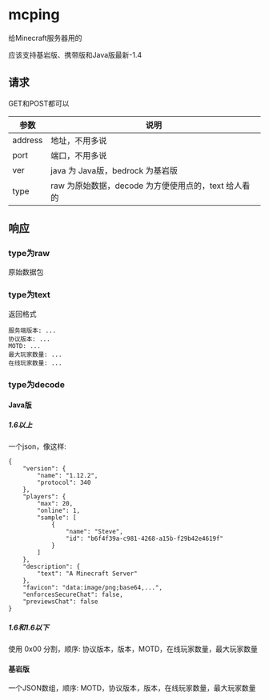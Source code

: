 # mcping
给Minecraft服务器用的

应该支持基岩版、携带版和Java版最新-1.4

## 请求
GET和POST都可以

| 参数 | 说明 |
| --- | ----------- |
| address | 地址，不用多说 |
| port | 端口，不用多说 |
| ver | java 为 Java版，bedrock 为基岩版 |
| type | raw 为原始数据，decode 为方便使用点的，text 给人看的 |

## 响应
### type为raw
原始数据包
### type为text
返回格式
```
服务端版本: ...
协议版本: ...
MOTD: ...
最大玩家数量: ...
在线玩家数量: ...
```
### type为decode
#### Java版
##### 1.6以上
一个json，像这样:
```
{
    "version": {
        "name": "1.12.2",
        "protocol": 340
    },
    "players": {
        "max": 20,
        "online": 1,
        "sample": [
            {
                "name": "Steve",
                "id": "b6f4f39a-c981-4268-a15b-f29b42e4619f"
            }
        ]
    },
    "description": {
        "text": "A Minecraft Server"
    },
    "favicon": "data:image/png;base64,...",
    "enforcesSecureChat": false,
    "previewsChat": false
}
```
##### 1.6和1.6以下
使用 0x00 分割，顺序:
协议版本，版本，MOTD，在线玩家数量，最大玩家数量
#### 基岩版
一个JSON数组，顺序:
MOTD，协议版本，版本，在线玩家数量，最大玩家数量
